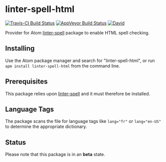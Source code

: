 # linter-spell-html

[![Travis-CI Build Status](https://img.shields.io/travis/AtomLinter/linter-spell-html/master.svg?label=Linux/OSX%20build)](https://travis-ci.org/AtomLinter/linter-spell-html)
[![AppVeyor Build Status](https://img.shields.io/appveyor/ci/yitzchak/linter-spell-html/master.svg?label=Windows%20build)](https://ci.appveyor.com/project/yitzchak/linter-spell-html)
[![David](https://img.shields.io/david/AtomLinter/linter-spell-html.svg)](https://david-dm.org/AtomLinter/linter-spell-html)

Provider for Atom [linter-spell](https://atom.io/packages/linter-spell) package
to enable HTML spell checking.

## Installing

Use the Atom package manager and search for "linter-spell-html", or run
`apm install linter-spell-html` from the command line.

## Prerequisites

This package relies upon [linter-spell](https://atom.io/packages/linter-spell)
and it must therefore be installed.

## Language Tags

The package scans the file for language tags like `lang="fr"` or `lang="en-US"`
to determine the appropriate dictionary.

## Status

Please note that this package is in an **beta** state.

